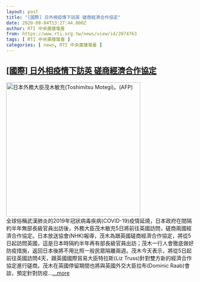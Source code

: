 ```yaml
---
layout: post
title: "[國際] 日外相疫情下訪英 磋商經濟合作協定"
date: 2020-08-04T13:27:44.000Z
author: RTI 中央廣播電臺
from: https://www.rti.org.tw/news/view/id/2074763
tags: [ RTI 中央廣播電臺 ]
categories: [ news, RTI 中央廣播電臺 ]
---
```

<!--1596547664000-->
[[國際] 日外相疫情下訪英 磋商經濟合作協定](https://www.rti.org.tw/news/view/id/2074763)
------

<div>
<img src="https://static.rti.org.tw/assets/thumbnails/2019/12/10/33bbc21711c5f1604215d87009d3f7c8.jpg" width="360" alt="日本外務大臣茂木敏充(Toshimitsu Motegi)。(AFP)" title="日本外務大臣茂木敏充(Toshimitsu Motegi)。(AFP)"><br>全球俗稱武漢肺炎的2019年冠狀病毒疾病(COVID-19)疫情延燒，日本政府在間隔約半年無部長級官員出訪後，外務大臣茂木敏充5日將前往英國訪問，磋商兩國經濟合作協定。日本放送協會(NHK)報導，茂木為跟英國磋商經濟合作協定，將從5日起訪問英國，這是日本時隔約半年再有部長級官員出訪；茂木一行人會徹底做好防疫措施，返回日本後將不用比照一般民眾隔離兩週。茂木今天表示，將從5日起前往英國訪問4天，跟英國國際貿易大臣特拉斯(Liz Truss)針對雙方新的經濟合作協定進行磋商。茂木在英國停留期間也將與英國外交大臣拉布(Dominic Raab)會談，預定針對防疫...<a target="_blank" href="https://www.rti.org.tw/news/view/id/2074763">...more</a>
</div>

